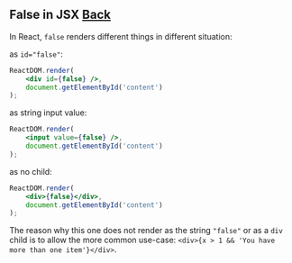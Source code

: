 ## False in JSX [Back](./../react.md)

In React, `false` renders different things in different situation:

as `id="false"`:

```jsx
ReactDOM.render(
    <div id={false} />,
    document.getElementById('content')
);
```

as string input value:

```jsx
ReactDOM.render(
    <input value={false} />,
    document.getElementById('content')
);
```

as no child:

```jsx
ReactDOM.render(
    <div>{false}</div>,
    document.getElementById('content')
);
```

The reason why this one does not render as the string `"false"` or as a `div` child is to allow the more common use-case: `<div>{x > 1 && 'You have more than one item'}</div>`.